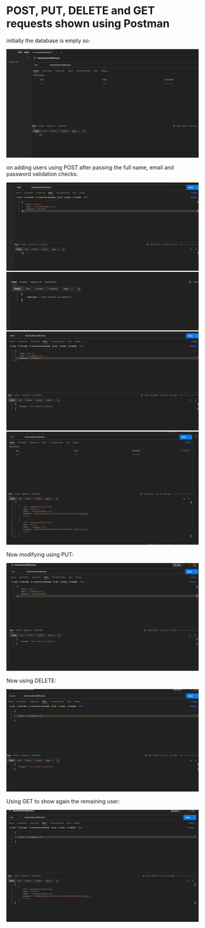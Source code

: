 # POST, PUT, DELETE and GET requests shown using Postman

initially the database is empty so: 

![](./img/ss1.PNG)

on adding users using POST after passing the full name, email and password validation checks:

![](./img/ss2.PNG)
![](./img/ss3.PNG)
![](./img/ss4.PNG)  
![](./img/ss5.PNG)  

Now modifying using PUT:

![](./img/ss6.PNG) 

Now using DELETE:

![](./img/ss7.PNG)

Using GET to show again the remaining user: 

![](./img/ss8.PNG)